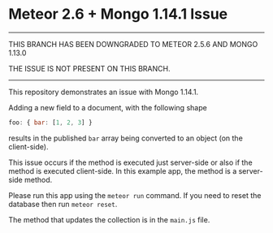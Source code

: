 # Meteor 2.6 + Mongo 1.14.1 Issue

***
THIS BRANCH HAS BEEN DOWNGRADED TO METEOR 2.5.6 AND MONGO 1.13.0

THE ISSUE IS NOT PRESENT ON THIS BRANCH.

***

This repository demonstrates an issue with Mongo 1.14.1. 

Adding a new field to a document, with the following shape 

```javascript
foo: { bar: [1, 2, 3] }
```

results in the published `bar` array being converted to an object (on the client-side). 

This issue occurs if the method is executed just server-side or also if the method is executed client-side. In this example app, the method is a server-side method. 



Please run this app using the `meteor run` command. If you need to reset the database then run `meteor reset`. 


The method that updates the collection is in the `main.js` file.
